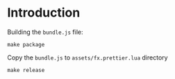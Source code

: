 # Introduction

Building the `bundle.js` file:

``` shell
make package
```

Copy the `bundle.js` to `assets/fx.prettier.lua` directory

``` shell
make release
```
